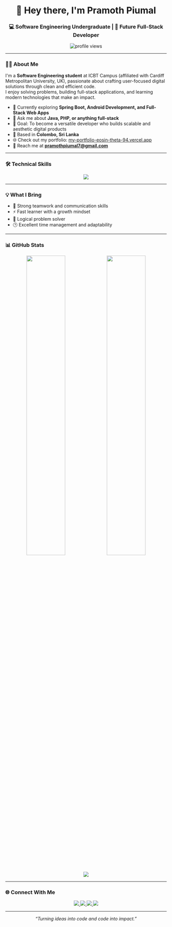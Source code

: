 <h1 align="center">👋 Hey there, I'm Pramoth Piumal</h1>
<h3 align="center">💻 Software Engineering Undergraduate | 🚀 Future Full-Stack Developer</h3>

<p align="center">
  <img src="https://komarev.com/ghpvc/?username=pramoth21&label=Profile%20Views&color=0e75b6&style=flat" alt="profile views" />
</p>

---

### 👨‍💻 About Me  

I'm a **Software Engineering student** at ICBT Campus (affiliated with Cardiff Metropolitan University, UK), passionate about crafting user-focused digital solutions through clean and efficient code.  
I enjoy solving problems, building full-stack applications, and learning modern technologies that make an impact.

- 🌱 Currently exploring **Spring Boot, Android Development, and Full-Stack Web Apps**
- 💬 Ask me about **Java, PHP, or anything full-stack**
- 🎯 Goal: To become a versatile developer who builds scalable and aesthetic digital products
- 📍 Based in **Colombo, Sri Lanka**
- 🌐 Check out my portfolio: [my-portfolio-eosin-theta-94.vercel.app](https://my-portfolio-eosin-theta-94.vercel.app/)
- 📧 Reach me at **pramothpiumal7@gmail.com**

---

### 🛠️ Technical Skills  

<p align="center">
  <img src="https://skillicons.dev/icons?i=java,php,js,html,css,react,bootstrap,androidstudio,dotnet,mysql,mongodb,git,github,vscode,figma,postman" />
</p>

---

### 💡 What I Bring  

- 🤝 Strong teamwork and communication skills  
- ⚡ Fast learner with a growth mindset  
- 🧠 Logical problem solver  
- 🕒 Excellent time management and adaptability  

---

### 📊 GitHub Stats  

<p align="center">
  <img width="49%" src="https://github-readme-stats.vercel.app/api?username=pramoth21&show_icons=true&theme=tokyonight&hide_border=true" />
  <img width="49%" src="https://github-readme-streak-stats.herokuapp.com/?user=pramoth21&theme=tokyonight&hide_border=true" />
</p>

<p align="center">
  <img src="https://github-readme-activity-graph.vercel.app/graph?username=pramoth21&theme=tokyo-night&hide_border=true" />
</p>

---

### 🌐 Connect With Me  

<p align="center">
  <a href="https://www.linkedin.com/in/pramoth-piumal-413907376/" target="_blank">
    <img src="https://img.shields.io/badge/LinkedIn-0077B5?style=for-the-badge&logo=linkedin&logoColor=white" />
  </a>
  <a href="mailto:pramothpiumal7@gmail.com" target="_blank">
    <img src="https://img.shields.io/badge/Gmail-D14836?style=for-the-badge&logo=gmail&logoColor=white" />
  </a>
  <a href="https://github.com/pramoth21" target="_blank">
    <img src="https://img.shields.io/badge/GitHub-181717?style=for-the-badge&logo=github&logoColor=white" />
  </a>
  <a href="https://my-portfolio-eosin-theta-94.vercel.app/" target="_blank">
    <img src="https://img.shields.io/badge/Portfolio-000000?style=for-the-badge&logo=vercel&logoColor=white" />
  </a>
</p>

---

<p align="center">
  <em>“Turning ideas into code and code into impact.”</em>
</p>
